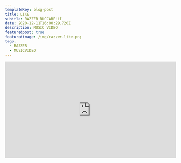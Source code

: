 ```yaml
---
templateKey: blog-post
title: LIKE 
subitle: RAZZER BUCCARELLI
date: 2020-12-11T16:00:29.720Z
description: MUSIC VIDEO
featuredpost: true
featuredimage: /img/razzer-like.png
tags:
  - RAZZER
  - MUSICVIDEO
---
```

<iframe width="560" height="315" src="https://www.youtube.com/embed/w5QqU-Z5iGU" title="YouTube video player" frameborder="0" allow="accelerometer; autoplay; clipboard-write; encrypted-media; gyroscope; picture-in-picture" allowfullscreen></iframe>